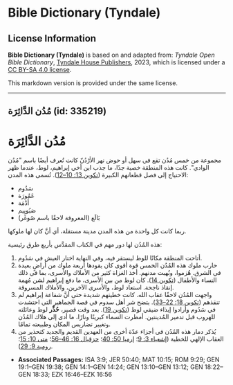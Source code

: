 # Bible Dictionary (Tyndale)

## License Information

**Bible Dictionary (Tyndale)** is based on and adapted from: _Tyndale Open Bible Dictionary_, [Tyndale House Publishers](https://tyndaleopenresources.com/), 2023, which is licensed under a [CC BY-SA 4.0 license](https://creativecommons.org/licenses/by-sa/4.0/legalcode.en).

This markdown version is provided under the same license.



--------------------------------

## مُدُن الدَّائِرَة (id: 335219)

مُدُن الدَّائِرَة
=================

مجموعة من خمس مُدُن تقع في سهل أو حوض نهر الأرْدُنّ كانت تُعرف أيضًا باسم "مُدُن الوادي". كانت هذه المنطقة خصبة جدًا، ما جذب ابن أخي إبراهيم، لوط، عندما ظهر الاحتياج إلى فصل قطعانهم الكبيرة ([تكوين 13: 10–12](https://ref.ly/Gen13:10-Gen13:12)). تُسمى هذه المدن:

* سَدُوم
* عَمُورَة
* أَدْمَة
* صَبُويِيم
* بَالَع (المعروفة لاحقًا باسم صُوغَر)

ربما كانت كل واحدة من هذه المدن مدينة مستقلة، أي أنَّ كان لها ملوكها.

هذه المُدُن لها دور مهم في الكتاب المقدَّس بأربع طرق رئيسية:

1. أتاحت المنطقة مكانًا للوط ليستقر فيه، وفي النهاية اختار العيش في سَدُوم.
2. حارب ملوك هذه المُدُن الخمس قوة أقوى كان يقودها أربعة ملوك من أراضٍ بعيدة في الشرق. هُزموا، ونُهبت مدنهم. أخذ الغزاة كثير من الأملاك والأسرى، بما في ذلك النساء والأطفال ([تكوين 14](https://ref.ly/Gen14:1-Gen14:24)). كان لوط من بين الأسرى، ما دفع إبراهيم لشن مُهمة إنقاذ ناجحة. استعاد لوط، والأسرى الآخرين، والأملاك المسروقة.
3. واجهت المُدُن لاحقًا عقاب الله. كانت خطيتهم شديدة حتى أنَّ شفاعة إبراهيم لم تنقذهم ([تكوين 18: 22–33](https://ref.ly/Gen18:22-Gen18:33)). يتضح شر أهل سدوم في قصة الجماهير التي احتشدت في سَدُوم وأرادوا إيذاء ضيفي لوط ([تكوين 19](https://ref.ly/Gen19:1-Gen19:38)). بعد وقت قصير، **حُذِّر** لوط وعائلته للهروب قبل تدمير المُدينتين. أمطرت السماء كبريتًا ونارًا، ما أدى إلى هلاك المُدُن وتغيير تضاريس المكان وطبيعته تمامًا.
4. يُذكر دمار هذه المُدُن في أجزاء عدّة أخرى من العهدين القديم والجديد كتحذير من العقاب الإلهي للخطية ([إشعياء 3: 9](https://ref.ly/Isa3:9)؛ [إرميا 50: 40](https://ref.ly/Jer50:40)؛ [حزقيال 16: 46–56](https://ref.ly/Ezek16:46-Ezek16:56)؛ [متى 10: 15](https://ref.ly/Matt10:15)؛ [رومية 9: 29](https://ref.ly/Rom9:29)).

* **Associated Passages:** ISA 3:9; JER 50:40; MAT 10:15; ROM 9:29; GEN 19:1–GEN 19:38; GEN 14:1–GEN 14:24; GEN 13:10–GEN 13:12; GEN 18:22–GEN 18:33; EZK 16:46–EZK 16:56

